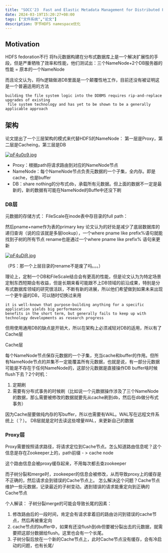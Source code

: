 ```yaml
---
title: "SOCC'23  Fast and Elastic Metadata Management for Distributed File Systems"
date: 2024-03-19T15:20:27+08:00
tags: ["文件系统","论文"]
description: 字节HDFS namespace优化
---
```

## Motivation
HDFS fedoration不行
将fs元数据构建在分布式数据库上是一个解决扩展性的手段，但是严重牺牲了效率和性能，他们测试出：三个NameNode+2个DB服务器的性能 = 原本的一个NameNode

而且论文认为，将fs逻辑做进DB里面是一个颠覆性地工作，目前还没有被证明这是一个普遍适用的方法

```
building the file system logic into the DDBMS requires rip-and-replace upgrades of existing
 file system technology and has yet to be shown to be a generally applicable approach
```
## 架构
论文提出了一个三层架构的模式来代替HDFS的NameNode：
第一层是Proxy，第二层是Cacheing，第三层是DB

[![pF4u0o9.jpg](https://s21.ax1x.com/2024/03/24/pF4u0o9.jpg)](https://imgse.com/i/pF4u0o9)

* Proxy：根据path将请求路由到对应的NameNode节点
* NameNode：每个NameNode节点负责元数据的一个子集，全内存。即是cache，也是buffer
* DB：share nothing的分布式db，承载所有元数据。但上面的数据不一定是最新的，新的数据有可能在NameNode的Buffe中还没下刷

### DB层
元数据的存储方式：
FileScale在inode表中存目录的full path：

然后pname+name作为表的primary key
论文认为的好处是减少了底层数据库的递归查询（说的应该就是多层lookup），一个where pname like prefix%语句就能找到子树的所有节点
rename也是通过一个where pname like prefix% 语句来更新

[![pF4uDiR.jpg](https://s21.ax1x.com/2024/03/24/pF4uDiR.jpg)](https://imgse.com/i/pF4uDiR)

（PS：那一个上层目录的rename不是废了吗。。。）

理论上，定制一个DB和FileScale结合会有更高的性能，但是论文认为为特定场景定制东西短期会有收益，但是长期来看可能跟不上DB领域的前沿成果，特别是分布式数据库领域的研究很活跃，不断有新的进展，所以他们希望做到如果未来出现一个更牛逼的DB，可以随时切换过来用
```
it is well-known that purpose-building anything for a specific application yields big performance 
benefits in the short term, but generally fails to keep up with technology developments as research progress
```
但用使用通用DB的缺点是开销大，所以在架构上必须减轻对DB的适用，所以有了Cache层

Cache层

每个NameNode节点保存元数据的一个子集，充当cache和buffer的作用。但所有NameNode节点的并集不一定能覆盖所有元数据，也就是说，有一部分元数据可能是不存在于任何NameNode的，这部分元数据是直接操作DB
buffer啥时候flush下去？2个时机：
1. 定期刷
2. 需要有分布式事务的时候刷（比如说一个元数据操作涉及了三个NameNode的数据，那么需要被修改的数据就要先从cache刷到db，然后在db做分布式事务）

因为Cache层要做纯内存的写buffer，所以也需要有WAL。WAL写在远程文件系统上（？）。
DB层就是定时去读这些增量WAL，来更新自己的数据

### Proxy层
Proxy需要按照请求路径，将请求定位到Cache节点。怎么知道路由信息呢？这个信息是存在Zookeeper上的，path前缀 - > cache node

这个路由信息会被proxy缓存起来，不用每次都去查zookeeper

而子树分裂和merge时，zookeeper的信息会被修改，从而导致proxy上的缓存是不正确的，然后请求会到错误的Cache节点上。
怎么解决这个问题？Cache节点维护一些元数据，记录最近的子树变动。遇到错误的请求能重定向到正确的Cache节点


个人解读：
子树分裂merge的可能会导致长尾的因素：
1. 修改路由后的一段时间，肯定会有请求拿着旧的路由访问到错误的cache节点，然后再被重定向
2. cache节点的buffer中，如果有还没flush到db但要被分裂出去的元数据，就需要把这部分数据给flush。这里也会有一个长尾。
3. 子树分裂后放在一个新的Cache节点上，此时Cache节点没有缓存，会有冷启动的问题，也有长尾/